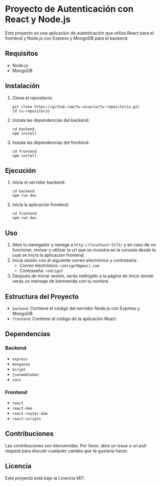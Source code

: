 # Proyecto de Autenticación con React y Node.js

Este proyecto es una aplicación de autenticación que utiliza React para el frontend y Node.js con Express y MongoDB para el backend.

## Requisitos

- Node.js
- MongoDB

## Instalación

1. Clona el repositorio:
   ```
   git clone https://github.com/tu-usuario/tu-repositorio.git
   cd tu-repositorio
   ```

2. Instala las dependencias del backend:
   ```
   cd backend
   npm install
   ```

3. Instala las dependencias del frontend:
   ```
   cd frontend
   npm install
   ```

## Ejecución

1. Inicia el servidor backend:
   ```
   cd backend
   npm run dev
   ```

2. Inicia la aplicación frontend:
   ```
   cd frontend
   npm run dev
   ```

## Uso

1. Abre tu navegador y navega a `http://localhost:5173/` y en caso de no funcionar, revisar y utilizar  la url que se muestra en la consola desde la cual se inicio la aplicacion frontend.
2. Inicia sesión con el siguiente correo electrónico y contraseña:
   - Correo electrónico: `rodrigo7@gmail.com`
   - Contraseña: `rodrigo7`
3. Después de iniciar sesión, serás redirigido a la página de inicio donde verás un mensaje de bienvenida con tu nombre.

## Estructura del Proyecto

- `backend`: Contiene el código del servidor Node.js con Express y MongoDB.
- `frontend`: Contiene el código de la aplicación React.

## Dependencias

### Backend
- `express`
- `mongoose`
- `bcrypt`
- `jsonwebtoken`
- `cors`

### Frontend
- `react`
- `react-dom`
- `react-router-dom`
- `react-scripts`

## Contribuciones
Las contribuciones son bienvenidas. Por favor, abre un issue o un pull request para discutir cualquier cambio que te gustaría hacer.

## Licencia
Este proyecto está bajo la Licencia MIT.
